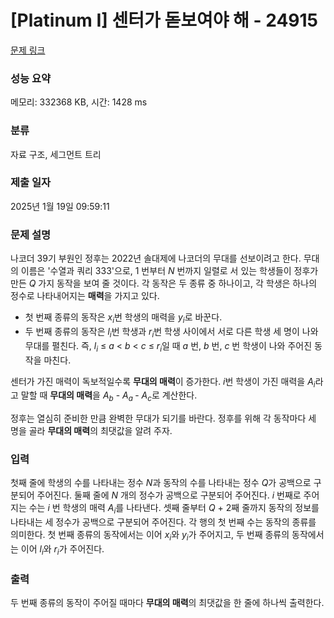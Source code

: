 # [Platinum I] 센터가 돋보여야 해 - 24915 

[문제 링크](https://www.acmicpc.net/problem/24915) 

### 성능 요약

메모리: 332368 KB, 시간: 1428 ms

### 분류

자료 구조, 세그먼트 트리

### 제출 일자

2025년 1월 19일 09:59:11

### 문제 설명

<p>나코더 39기 부원인 정후는 2022년 솔대제에 나코더의 무대를 선보이려고 한다. 무대의 이름은 '수열과 쿼리 333'으로, 1 번부터 <em>N</em> 번까지 일렬로 서 있는 학생들이 정후가 만든 <em>Q </em>가지 동작을 보여 줄 것이다. 각 동작은 두 종류 중 하나이고, 각 학생은 하나의 정수로 나타내어지는 <strong>매력</strong>을 가지고 있다.</p>

<ul>
	<li>첫 번째 종류의 동작은 <em>x<sub>i</sub></em>번 학생의 매력을 <em>y<sub>i</sub></em>로 바꾼다.</li>
	<li>두 번째 종류의 동작은 <em>l<sub>i</sub></em>번 학생과 <em>r<sub>i</sub></em>번 학생 사이에서 서로 다른 학생 세 명이 나와 무대를 펼친다. 즉, <em>l<sub>i</sub></em> ≤ <em>a</em> < <em>b</em> < <em>c</em> ≤ <em>r<sub>i</sub></em>일 때 <em>a</em> 번, <em>b</em> 번, <em>c</em> 번 학생이 나와 주어진 동작을 마친다.</li>
</ul>

<p>센터가 가진 매력이 독보적일수록 <strong>무대의 매력</strong>이 증가한다. <em>i</em>번 학생이 가진 매력을 <em>A<sub>i</sub></em>라고 말할 때 <strong>무대의 매력</strong>을 <em>A<sub>b</sub></em> - <em>A<sub>a</sub></em><sub> </sub>- <em>A<sub>c</sub></em>로 계산한다.</p>

<p>정후는 열심히 준비한 만큼 완벽한 무대가 되기를 바란다. 정후를 위해 각 동작마다 세 명을 골라 <strong>무대의 매력</strong>의 최댓값을 알려 주자.</p>

### 입력 

 <p>첫째 줄에 학생의 수를 나타내는 정수 <em>N</em>과 동작의 수를 나타내는 정수 <em>Q</em>가 공백으로 구분되어 주어진다. 둘째 줄에 <em>N</em> 개의 정수가 공백으로 구분되어 주어진다. <em>i </em>번째로 주어지는 수는 <em>i </em>번 학생의 매력 <em>A<sub>i</sub></em>를 나타낸다. 셋째 줄부터 <em>Q</em> + 2째 줄까지 동작의 정보를 나타내는 세 정수가 공백으로 구분되어 주어진다. 각 행의 첫 번째 수는 동작의 종류를 의미한다. 첫 번째 종류의 동작에서는 이어 <em>x<sub>i</sub></em>와 <em>y<sub>i</sub></em>가 주어지고, 두 번째 종류의 동작에서는 이어 <em>l<sub>i</sub></em>와 <em>r<sub>i</sub></em>가 주어진다.</p>

### 출력 

 <p>두 번째 종류의 동작이 주어질 때마다 <strong>무대의 매력</strong>의 최댓값을 한 줄에 하나씩 출력한다.</p>

